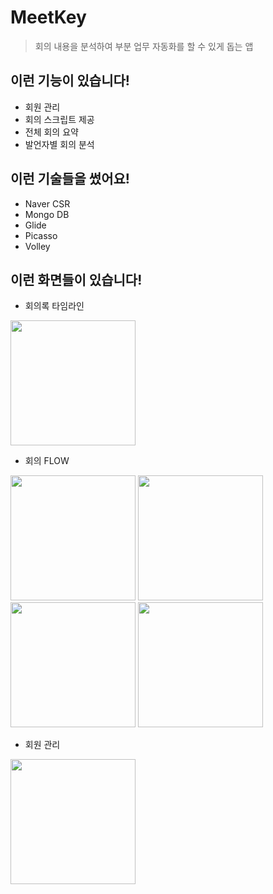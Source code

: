 # MeetKey
> 회의 내용을 분석하여 부분 업무 자동화를 할 수 있게 돕는 앱

## 이런 기능이 있습니다!
* 회원 관리
* 회의 스크립트 제공
* 전체 회의 요약
* 발언자별 회의 분석

## 이런 기술들을 썼어요!
* Naver CSR
* Mongo DB
* Glide
* Picasso
* Volley

## 이런 화면들이 있습니다!
* 회의록 타임라인

<div>
   <img width="200" src ="https://user-images.githubusercontent.com/37494776/88042466-ef5b0f80-cb86-11ea-96a2-53ae5a7275de.png">
</div>

* 회의 FLOW

<div>
   <img width="200" src ="https://user-images.githubusercontent.com/37494776/88042477-f3872d00-cb86-11ea-9219-3e8d1233a86a.png">
  <img width="200" src ="https://user-images.githubusercontent.com/37494776/88042483-f550f080-cb86-11ea-9d23-b09ca741990f.png">
  <img width="200" src ="https://user-images.githubusercontent.com/37494776/88042490-f71ab400-cb86-11ea-977f-7828e8f048b9.png">
  <img width="200" src ="https://user-images.githubusercontent.com/37494776/88042495-f97d0e00-cb86-11ea-91a4-1c22886a5a71.png">
</div>


* 회원 관리

<div>
  <img width="200" src ="https://user-images.githubusercontent.com/37494776/88042506-fbdf6800-cb86-11ea-8e81-c188ae441d81.png">
</div>
